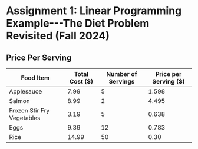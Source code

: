 # Assignment 1: Linear Programming Example---The Diet Problem Revisited (Fall 2024)

## Price Per Serving

| Food Item                | Total Cost ($) | Number of Servings | Price per Serving ($) |
|--------------------------|----------------|--------------------|-----------------------|
| Applesauce               | 7.99           | 5                  | 1.598                 |
| Salmon                   | 8.99           | 2                  | 4.495                 |
| Frozen Stir Fry Vegetables| 3.19           | 5                  | 0.638                 |
| Eggs                     | 9.39           | 12                 | 0.783                 |
| Rice                     | 14.99          | 50                 | 0.30                  |



